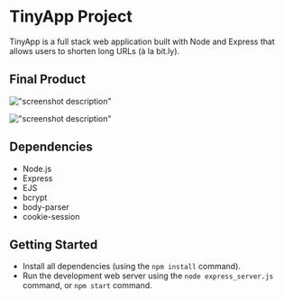 # TinyApp Project

TinyApp is a full stack web application built with Node and Express that allows users to shorten long URLs (à la bit.ly).

## Final Product

!["screenshot description"](#)



!["screenshot description"](#)

## Dependencies

- Node.js
- Express
- EJS
- bcrypt
- body-parser
- cookie-session

## Getting Started

- Install all dependencies (using the `npm install` command).
- Run the development web server using the `node express_server.js` command, or `npm start` command.
